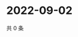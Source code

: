 # 2022-09-02

共 0 条

<!-- BEGIN WEIBO -->
<!-- 最后更新时间 Fri Sep 02 2022 17:01:07 GMT+0800 (China Standard Time) -->

<!-- END WEIBO -->
